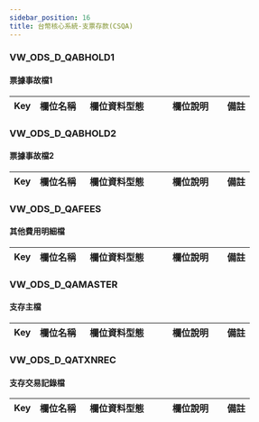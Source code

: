 ```yaml
---
sidebar_position: 16
title: 台幣核心系統-支票存款(CSQA)
---
```


### VW_ODS_D_QABHOLD1
#### 票據事故檔1
| Key | 欄位名稱  | 欄位資料型態        | 欄位說明     | 備註 |
| --- | --------- | ------------------- | ------------ | ---- |
### VW_ODS_D_QABHOLD2
#### 票據事故檔2
| Key | 欄位名稱  | 欄位資料型態        | 欄位說明     | 備註 |
| --- | --------- | ------------------- | ------------ | ---- |
### VW_ODS_D_QAFEES
#### 其他費用明細檔
| Key | 欄位名稱  | 欄位資料型態        | 欄位說明     | 備註 |
| --- | --------- | ------------------- | ------------ | ---- |
### VW_ODS_D_QAMASTER
#### 支存主檔
| Key | 欄位名稱  | 欄位資料型態        | 欄位說明     | 備註 |
| --- | --------- | ------------------- | ------------ | ---- |
### VW_ODS_D_QATXNREC
#### 支存交易記錄檔
| Key | 欄位名稱  | 欄位資料型態        | 欄位說明     | 備註 |
| --- | --------- | ------------------- | ------------ | ---- |